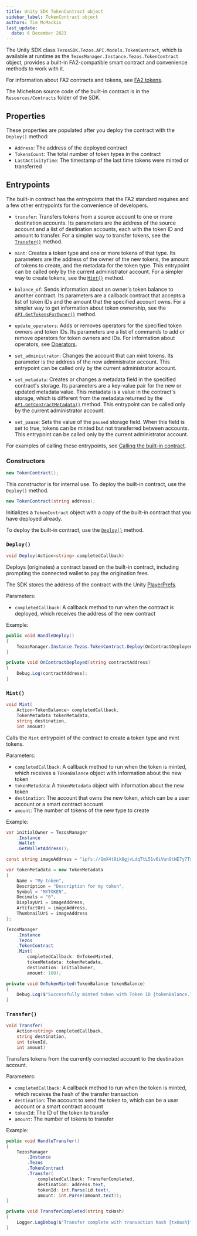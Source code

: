 ```yaml
---
title: Unity SDK TokenContract object
sidebar_label: TokenContract object
authors: Tim McMackin
last_update:
  date: 6 December 2023
---
```


The Unity SDK class `TezosSDK.Tezos.API.Models.TokenContract`, which is available at runtime as the `TezosManager.Instance.Tezos.TokenContract` object, provides a built-in FA2-compatible smart contract and convenience methods to work with it.

For information about FA2 contracts and tokens, see [FA2 tokens](../../architecture/tokens/FA2).

The Michelson source code of the built-in contract is in the `Resources/Contracts` folder of the SDK.

## Properties

These properties are populated after you deploy the contract with the `Deploy()` method:

- `Address`: The address of the deployed contract
- `TokensCount`: The total number of token types in the contract
- `LastActivityTime`: The timestamp of the last time tokens were minted or transferred

## Entrypoints

The built-in contract has the entrypoints that the FA2 standard requires and a few other entrypoints for the convenience of developers.

- `transfer`: Transfers tokens from a source account to one or more destination accounts.
Its parameters are the address of the source account and a list of destination accounts, each with the token ID and amount to transfer.
For a simpler way to transfer tokens, see the [`Transfer()`](#transfer) method.

- `mint`: Creates a token type and one or more tokens of that type.
Its parameters are the address of the owner of the new tokens, the amount of tokens to create, and the metadata for the token type.
This entrypoint can be called only by the current administrator account.
For a simpler way to create tokens, see the [`Mint()`](#mint) method.

- `balance_of`: Sends information about an owner's token balance to another contract.
Its parameters are a callback contract that accepts a list of token IDs and the amount that the specified account owns.
For a simpler way to get information about token ownership, see the [`API.GetTokensForOwner()`](./API#gettokensforowner) method.

- `update_operators`: Adds or removes operators for the specified token owners and token IDs.
Its parameters are a list of commands to add or remove operators for token owners and IDs.
For information about operators, see [Operators](../../architecture/tokens/FA2#operators).

- `set_administrator`: Changes the account that can mint tokens.
Its parameter is the address of the new administrator account.
This entrypoint can be called only by the current administrator account.

- `set_metadata`: Creates or changes a metadata field in the specified contract's storage.
Its parameters are a key-value pair for the new or updated metadata value.
This metadata is a value in the contract's storage, which is different from the metadata returned by the [`API.GetContractMetadata()`](./API#getcontractmetadata) method.
This entrypoint can be called only by the current administrator account.

- `set_pause`: Sets the value of the `paused` storage field.
When this field is set to true, tokens can be minted but not transferred between accounts.
This entrypoint can be called only by the current administrator account.

For examples of calling these entrypoints, see [Calling the built-in contract](../managing-contracts#calling-contracts).

### Constructors

```csharp
new TokenContract();
```

This constructor is for internal use.
To deploy the built-in contract, use the `Deploy()` method.

```csharp
new TokenContract(string address);
```

Initializes a `TokenContract` object with a copy of the built-in contract that you have deployed already.

To deploy the built-in contract, use the [`Deploy()`](#deploy) method.

### `Deploy()`

```csharp
void Deploy(Action<string> completedCallback)
```

Deploys (originates) a contract based on the built-in contract, including prompting the connected wallet to pay the origination fees.

The SDK stores the address of the contract with the Unity [PlayerPrefs](https://docs.unity3d.com/ScriptReference/PlayerPrefs.html).

Parameters:

- `completedCallback`: A callback method to run when the contract is deployed, which receives the address of the new contract

Example:

```csharp
public void HandleDeploy()
{
    TezosManager.Instance.Tezos.TokenContract.Deploy(OnContractDeployed);
}

private void OnContractDeployed(string contractAddress)
{
    Debug.Log(contractAddress);
}
```

### `Mint()`

```csharp
void Mint(
    Action<TokenBalance> completedCallback,
    TokenMetadata tokenMetadata,
    string destination,
    int amount)
```

Calls the `Mint` entrypoint of the contract to create a token type and mint tokens.

Parameters:

- `completedCallback`: A callback method to run when the token is minted, which receives a `TokenBalance` object with information about the new token
- `tokenMetadata`: A `TokenMetadata` object with information about the new token
- `destination`: The account that owns the new token, which can be a user account or a smart contract account
- `amount`: The number of tokens of the new type to create

Example:

```csharp
var initialOwner = TezosManager
    .Instance
    .Wallet
    .GetWalletAddress();

const string imageAddress = "ipfs://QmX4t8ikQgjvLdqTtL51v6iVun9tNE7y7Txiw4piGQVNgK";

var tokenMetadata = new TokenMetadata
{
    Name = "My token",
    Description = "Description for my token",
    Symbol = "MYTOKEN",
    Decimals = "0",
    DisplayUri = imageAddress,
    ArtifactUri = imageAddress,
    ThumbnailUri = imageAddress
};

TezosManager
    .Instance
    .Tezos
    .TokenContract
    .Mint(
        completedCallback: OnTokenMinted,
        tokenMetadata: tokenMetadata,
        destination: initialOwner,
        amount: 100);

private void OnTokenMinted(TokenBalance tokenBalance)
{
    Debug.Log($"Successfully minted token with Token ID {tokenBalance.TokenId}");
}
```

### `Transfer()`

```csharp
void Transfer(
    Action<string> completedCallback,
    string destination,
    int tokenId,
    int amount)
```

Transfers tokens from the currently connected account to the destination account.

Parameters:

- `completedCallback`: A callback method to run when the token is minted, which receives the hash of the transfer transaction
- `destination`: The account to send the token to, which can be a user account or a smart contract account
- `tokenId`: The ID of the token to transfer
- `amount`: The number of tokens to transfer

Example:

```csharp
public void HandleTransfer()
{
    TezosManager
        .Instance
        .Tezos
        .TokenContract
        .Transfer(
            completedCallback: TransferCompleted,
            destination: address.text,
            tokenId: int.Parse(id.text),
            amount: int.Parse(amount.text));
}

private void TransferCompleted(string txHash)
{
    Logger.LogDebug($"Transfer complete with transaction hash {txHash}");
}
```
